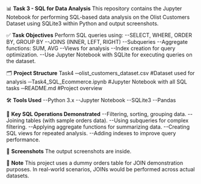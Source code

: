 📊 **Task 3 - SQL for Data Analysis**
This repository contains the Jupyter Notebook for performing SQL-based data analysis on the Olist Customers Dataset using SQLite3 within Python and output screenshots.

✅ **Task Objectives**
Perform SQL queries using:
--SELECT, WHERE, ORDER BY, GROUP BY
--JOINS (INNER, LEFT, RIGHT)
--Subqueries
--Aggregate functions: SUM, AVG
--Views for analysis
--Index creation for query optimization.
--Use Jupyter Notebook with SQLite for executing queries on the dataset.

🗂️ **Project Structure**
Task4
─olist_customers_dataset.csv    #Dataset used for analysis
─Task4_SQL_Ecommerce.ipynb      #Jupyter Notebook with all SQL tasks
─README.md                      #Project overview

🛠️ **Tools Used**
--Python 3.x
--Jupyter Notebook
--SQLite3 
--Pandas

📝 **Key SQL Operations Demonstrated**
--Filtering, sorting, grouping data.
--Joining tables (with sample orders data).
--Using subqueries for complex filtering.
--Applying aggregate functions for summarizing data.
--Creating SQL views for repeated analysis.
--Adding indexes to improve query performance.

📸 **Screenshots**
The output screenshots are inside.

🎯 **Note**
This project uses a dummy orders table for JOIN demonstration purposes. In real-world scenarios, JOINs would be performed across actual datasets.


